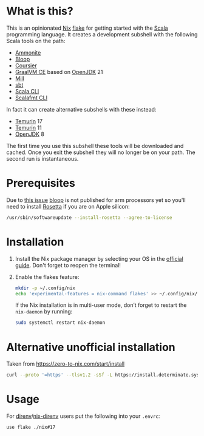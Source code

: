 # What is this?
This is an opinionated [Nix](https://nixos.org/) [flake](https://nixos.wiki/wiki/Flakes) for getting started with the [Scala](https://scala-lang.org/) programming language. It creates a development subshell with the following Scala tools on the path:

* [Ammonite](https://ammonite.io/)
* [Bloop](https://scalacenter.github.io/bloop/)
* [Coursier](https://get-coursier.io/)
* [GraalVM CE](https://www.graalvm.org/) based on [OpenJDK](https://openjdk.org/) 21
* [Mill](https://com-lihaoyi.github.io/mill/mill/Intro_to_Mill.html)
* [sbt](https://www.scala-sbt.org/)
* [Scala CLI](https://scala-cli.virtuslab.org/)
* [Scalafmt CLI](https://scalameta.org/scalafmt/)

In fact it can create alternative subshells with these instead:
* [Temurin](https://adoptium.net/temurin/releases/) 17
* [Temurin](https://adoptium.net/temurin/releases/) 11
* [OpenJDK](https://openjdk.org/) 8

The first time you use this subshell these tools will be downloaded and cached. Once you exit the subshell they will no longer be on your path. The second run is instantaneous.

# Prerequisites
Due to [this issue](https://github.com/scalacenter/bloop/issues/1467) [bloop](https://scalacenter.github.io/bloop/) is not published for arm processors yet so you'll need to install [Rosetta](https://support.apple.com/en-us/HT211861) if you are on Apple silicon:
```bash
/usr/sbin/softwareupdate --install-rosetta --agree-to-license
```

# Installation
1. Install the Nix package manager by selecting your OS in the [official guide](https://nixos.org/download.html). Don't forget to reopen the terminal!

1. Enable the flakes feature:

    ```bash
    mkdir -p ~/.config/nix
    echo 'experimental-features = nix-command flakes' >> ~/.config/nix/nix.conf
    ```
    If the Nix installation is in multi-user mode, don’t forget to restart the `nix-daemon` by running:
    ```bash
    sudo systemctl restart nix-daemon
    ```
# Alternative unofficial installation
Taken from https://zero-to-nix.com/start/install
```bash
curl --proto '=https' --tlsv1.2 -sSf -L https://install.determinate.systems/nix | sh -s -- install
```

# Usage
For [direnv](https://direnv.net/)/[nix-direnv](https://github.com/nix-community/nix-direnv) users put the following into your `.envrc`:
```bash
use flake ./nix#17
```
